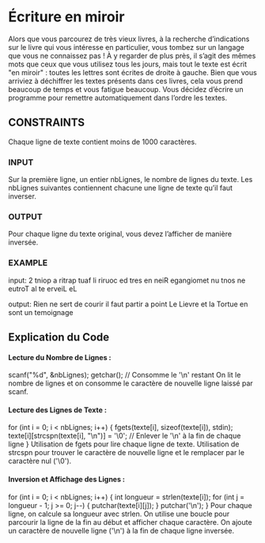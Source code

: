 # Écriture en miroir

Alors que vous parcourez de très vieux livres, à la recherche d’indications sur le livre qui vous intéresse en particulier, vous tombez sur un langage que vous ne connaissez pas !
À y regarder de plus près, il s’agit des mêmes mots que ceux que vous utilisez tous les jours, mais tout le texte est écrit "en miroir" : toutes les lettres sont écrites de droite à gauche.
Bien que vous arriviez à déchiffrer les textes présents dans ces livres, cela vous prend beaucoup de temps et vous fatigue beaucoup. Vous décidez d’écrire un programme pour remettre automatiquement dans l’ordre les textes.

## CONSTRAINTS
Chaque ligne de texte contient moins de 1000 caractères.

### INPUT
Sur la première ligne, un entier nbLignes, le nombre de lignes du texte.
Les nbLignes suivantes contiennent chacune une ligne de texte qu’il faut inverser.

### OUTPUT
Pour chaque ligne du texte original, vous devez l’afficher de manière inversée.

### EXAMPLE

input:
2
tniop a ritrap tuaf li riruoc ed tres en neiR
egangiomet nu tnos ne eutroT al te erveiL eL

output:
Rien ne sert de courir il faut partir a point
Le Lievre et la Tortue en sont un temoignage

## Explication du Code

#### Lecture du Nombre de Lignes :
scanf("%d", &nbLignes);
getchar();  // Consomme le '\n' restant
On lit le nombre de lignes et on consomme le caractère de nouvelle ligne laissé par scanf.

#### Lecture des Lignes de Texte :
for (int i = 0; i < nbLignes; i++) {
    fgets(texte[i], sizeof(texte[i]), stdin);
    texte[i][strcspn(texte[i], "\n")] = '\0';  // Enlever le '\n' à la fin de chaque ligne
}
Utilisation de fgets pour lire chaque ligne de texte.
Utilisation de strcspn pour trouver le caractère de nouvelle ligne et le remplacer par le caractère nul ('\0').

#### Inversion et Affichage des Lignes :
for (int i = 0; i < nbLignes; i++) {
    int longueur = strlen(texte[i]);
    for (int j = longueur - 1; j >= 0; j--) {
        putchar(texte[i][j]);
    }
    putchar('\n');
}
Pour chaque ligne, on calcule sa longueur avec strlen.
On utilise une boucle pour parcourir la ligne de la fin au début et afficher chaque caractère.
On ajoute un caractère de nouvelle ligne ('\n') à la fin de chaque ligne inversée.